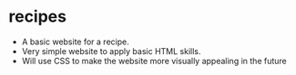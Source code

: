 # recipes
- A basic website for a recipe. 
- Very simple website to apply basic HTML skills. 
- Will use CSS to make the website more visually appealing in the future